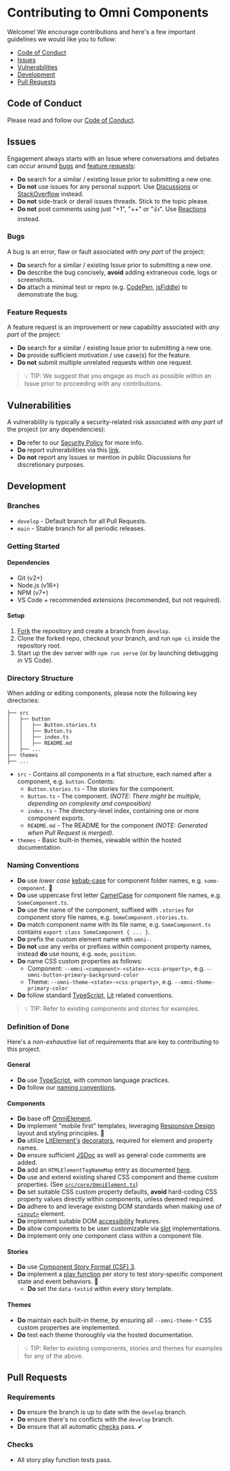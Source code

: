 # Contributing to Omni Components

Welcome! We encourage contributions and here's a few important guidelines we would like you to follow:

* [Code of Conduct](#code-of-conduct)
* [Issues](#issues)
* [Vulnerabilities](#vulnerabilities)
* [Development](#development)
* [Pull Requests](#pull-requests)

## Code of Conduct

Please read and follow our [Code of Conduct](https://github.com/capitec/omni-components/blob/develop/CODE_OF_CONDUCT.md).

## Issues

Engagement always starts with an Issue where conversations and debates can occur around [bugs](#bugs) and [feature requests](#feature-requests):

* **Do** search for a similar / existing Issue prior to submitting a new one.
* **Do not** use issues for any personal support. Use [Discussions](https://github.com/capitec/omni-components/discussions) or [StackOverflow](https://stackoverflow.com/) instead.
* **Do not** side-track or derail issues threads. Stick to the topic please.
* **Do not** post comments using just "+1", "++" or "👍". Use [Reactions](https://github.blog/2016-03-10-add-reactions-to-pull-requests-issues-and-comments/) instead.

### Bugs

A bug is an error, flaw or fault associated with *any part* of the project:

* **Do** search for a similar / existing Issue prior to submitting a new one.
* **Do** describe the bug concisely, **avoid** adding extraneous code, logs or screenshots.
* **Do** attach a minimal test or repro (e.g. [CodePen](https://codepen.io/), [jsFiddle](https://jsfiddle.net/)) to demonstrate the bug.

### Feature Requests

A feature request is an improvement or new capability associated with *any part* of the project:

* **Do** search for a similar / existing Issue prior to submitting a new one.
* **Do** provide sufficient motivation / use case(s) for the feature. 
* **Do not** submit multiple unrelated requests within one request.

> 💡 TIP: We suggest that you engage as much as possible within an Issue prior to proceeding with any contributions. 

## Vulnerabilities

A vulnerability is typically a security-related risk associated with *any part* of the project (or any dependencies):

* **Do** refer to our [Security Policy](https://github.com/capitec/omni-components/security/policy) for more info.
* **Do** report vulnerabilities via this [link](https://github.com/capitec/omni-components/security/advisories/new). 
* **Do not** report any Issues or mention in public Discussions for discretionary purposes.

## Development
### Branches

* `develop` - Default branch for all Pull Requests.
* `main` - Stable branch for all periodic releases.

### Getting Started
#### Dependencies

* Git (v2+)
* Node.js (v16+)
* NPM (v7+)
* VS Code + recommended extensions (recommended, but not required).

#### Setup

1. [Fork](https://github.com/capitec/omni-components/fork) the repository and create a branch from `develop`.
2. Clone the forked repo, checkout your branch, and run `npm ci` inside the repository root.
3. Start up the dev server with `npm run serve` (or by launching debugging in VS Code).

### Directory Structure

When adding or editing components, please note the following key directories:

```
├── src
│   ├── button
│   │   ├── Button.stories.ts
│   │   ├── Button.ts
│   │   ├── index.ts
│   │   ├── README.md
│   ├── ...
├── themes
├── ...
```

* `src` - Contains all components in a flat structure, each named after a component, e.g. `button`. Contents:
  * `Button.stories.ts` - The stories for the component.
  * `Button.ts` - The component. *(NOTE: There might be multiple, depending on complexity and composition)*
  * `index.ts` - The directory-level index, containing one or more component exports.
  * `README.md` - The README for the component *(NOTE: Generated when Pull Request is merged)*.
* `themes` - Basic built-in themes, viewable within the hosted documentation.

### Naming Conventions

* **Do** use *lower case* [kebab-case](https://en.wikipedia.org/wiki/Letter_case#Kebab_case) for component folder names, e.g. `some-component`. 🍢
* **Do** use uppercase first letter [CamelCase](https://en.wikipedia.org/wiki/Camel_case) for component file names, e.g. `SomeComponent.ts`.
* **Do** use the name of the component, suffixed with `.stories` for component story file names, e.g. `SomeComponent.stories.ts`.
* **Do** match component name with its file name, e.g. `SomeComponent.ts` contains `export class SomeComponent { ... }`.
* **Do** prefix the custom element name with `omni-`.
* **Do not** use any verbs or prefixes within component property names, instead **do** use nouns, e.g. `mode`, `position`.
* **Do** name CSS custom properties as follows: 
  * Component: `--omni-<component>-<state>-<css-property>`, e.g. `--omni-button-primary-background-color`
  * Theme: `--omni-theme-<state>-<css-property>`, e.g. `--omni-theme-primary-color`
* **Do** follow standard [TypeScript](https://www.typescriptlang.org/docs/), [Lit](https://lit.dev/docs/) related conventions. 

> 💡 TIP: Refer to existing components and stories for examples. 

### Definition of Done
Here's a *non-exhaustive* list of requirements that are key to contributing to this project.

#### General
* **Do** use [TypeScript](https://www.typescriptlang.org/docs/), with common language practices.
* **Do** follow our [naming conventions](#naming-conventions).

#### Components
* **Do** base off [OmniElement](https://github.com/capitec/omni-components/blob/develop/src/core/OmniElement.ts).
* **Do** implement "mobile first" templates, leveraging [Responsive Design](https://developer.mozilla.org/en-US/docs/Learn/CSS/CSS_layout/Responsive_Design) layout and styling principles. 📱
* **Do** utilize [LitElement's](https://lit.dev/) [decorators](https://lit.dev/docs/components/decorators/), required for element and property names.
* **Do** ensure sufficient [JSDoc](https://jsdoc.app/) as well as general code comments are added.
* **Do** add an `HTMLElementTagNameMap` entry as documented [here](https://lit.dev/docs/tools/publishing/#publish-typescript-typings).
* **Do** use and extend existing shared CSS component and theme custom properties. (See [`src/core/OmniElement.ts`](https://github.com/capitec/omni-components/blob/develop/src/core/OmniElement.ts))
* **Do** set suitable CSS custom property defaults, **avoid** hard-coding CSS property values directly within components, unless deemed required.
* **Do** adhere to and leverage existing DOM standards when making use of [`<input>`](https://developer.mozilla.org/en-US/docs/Web/API/HTMLInputElement) element.
* **Do** implement suitable DOM [accessibility](https://developer.mozilla.org/en-US/docs/Web/Accessibility) features.
* **Do** allow components to be user customizable via [slot](https://developer.mozilla.org/en-US/docs/Web/HTML/Element/slot) implementations.
* **Do** implement only *one* component class within a component file.

#### Stories
* **Do** use [Component Story Format (CSF) 3](https://github.com/capitec/omni-components/blob/develop/src/utils/ComponentStoryFormat.ts).
* **Do** implement a [play function](https://github.com/capitec/omni-components/blob/develop/src/utils/PlayFunction.ts) per story to test story-specific component state and event behaviors. 🛝
  * **Do** set the `data-testid` within every story template.

#### Themes
* **Do** maintain each built-in theme, by ensuring all `--omni-theme-*` CSS custom properties are implemented.
* **Do** test each theme thoroughly via the hosted documentation.

> 💡 TIP: Refer to existing components, stories and themes for examples for any of the above.

## Pull Requests
### Requirements
* **Do** ensure the branch is up to date with the `develop` branch.
* **Do** ensure there's no conflicts with the `develop` branch.
* **Do** ensure that all automatic [checks](#checks) pass. ✔

### Checks

* All story play function tests pass.
<!--- * All story play function tests has at least 80% code coverage of components. --->
